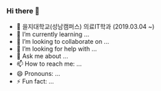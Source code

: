 ### Hi there 👋

- 🔭 을지대학교(성남캠퍼스) 의료IT학과 (2019.03.04 ~)
- 🌱 I’m currently learning ...
- 👯 I’m looking to collaborate on ...
- 🤔 I’m looking for help with ...
- 💬 Ask me about ...
- 📫 How to reach me: ...
- 😄 Pronouns: ...
- ⚡ Fun fact: ...
